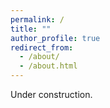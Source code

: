 ```yaml
---
permalink: /
title: ""
author_profile: true
redirect_from: 
  - /about/
  - /about.html
---
```


Under construction.